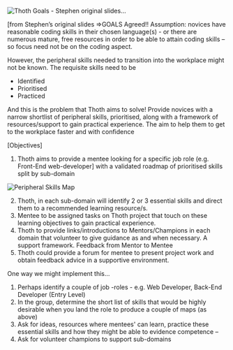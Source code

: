  
![Thoth Goals - Stephen original slides...](file:///C:\Users\leste\Desktop\thothGoals.png)


[from Stephen’s original slides =>GOALS Agreed!! 
Assumption: novices have reasonable coding skills in their chosen language(s) - or there are numerous mature, free resources in order to be able to attain coding skills – so focus need not be on the coding aspect.

However, the peripheral skills needed to transition into the workplace might not be known.  The requisite skills need to be 

* Identified
* Prioritised
* Practiced 


And this is the problem that Thoth aims to solve!
Provide novices with a narrow shortlist of peripheral skills, prioritised, along with a framework of resources/support to gain practical experience. The aim to help them to get to the workplace faster and with confidence 

[Objectives]
1. Thoth aims to provide a mentee looking for a specific job role (e.g. Front-End web-developer] with a validated roadmap of prioritised skills split by  sub-domain 

![Peripheral Skills Map](file:///C:\Users\leste\Desktop\thothmap.png)


2. Thoth, in each sub-domain will identify 2 or 3 essential skills and direct them to a recommended learning resource/s.
3. Mentee to be assigned tasks on Thoth project that touch on these learning objectives to gain practical experience.
4. Thoth to provide links/introductions to Mentors/Champions in each domain that volunteer to give guidance as and when necessary. A support framework. Feedback from Mentor to Mentee
5. Thoth could provide a forum for mentee to present project work and obtain feedback advice in a supportive environment.


One way we might implement this…

1. Perhaps identify a couple of job -roles - e.g. Web Developer, Back-End Developer (Entry Level)
2. In the group, determine the short list of skills that would be highly desirable when you land the role to produce a couple of maps (as above)
3. Ask for ideas, resources where mentees' can learn, practice these essential skills and how they might be able to evidence competence –
4. Ask for volunteer champions to support sub-domains

